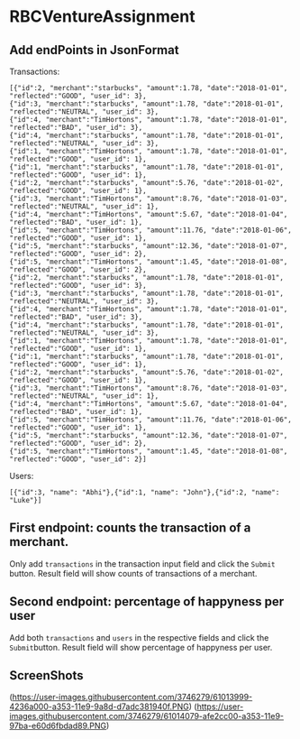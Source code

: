 # RBCVentureAssignment
## Add endPoints in JsonFormat
Transactions:
```
[{"id":2, "merchant":"starbucks", "amount":1.78, "date":"2018-01-01", "reflected":"GOOD", "user_id": 3},
{"id":3, "merchant":"starbucks", "amount":1.78, "date":"2018-01-01", "reflected":"NEUTRAL", "user_id": 3},
{"id":4, "merchant":"TimHortons", "amount":1.78, "date":"2018-01-01", "reflected":"BAD", "user_id": 3},
{"id":4, "merchant":"starbucks", "amount":1.78, "date":"2018-01-01", "reflected":"NEUTRAL", "user_id": 3},
{"id":1, "merchant":"TimHortons", "amount":1.78, "date":"2018-01-01", "reflected":"GOOD", "user_id": 1},
{"id":1, "merchant":"starbucks", "amount":1.78, "date":"2018-01-01", "reflected":"GOOD", "user_id": 1},
{"id":2, "merchant":"starbucks", "amount":5.76, "date":"2018-01-02", "reflected":"GOOD", "user_id": 1},
{"id":3, "merchant":"TimHortons", "amount":8.76, "date":"2018-01-03", "reflected":"NEUTRAL", "user_id": 1},
{"id":4, "merchant":"TimHortons", "amount":5.67, "date":"2018-01-04", "reflected":"BAD", "user_id": 1},
{"id":5, "merchant":"TimHortons", "amount":11.76, "date":"2018-01-06", "reflected":"GOOD", "user_id": 1},
{"id":5, "merchant":"starbucks", "amount":12.36, "date":"2018-01-07", "reflected":"GOOD", "user_id": 2},
{"id":5, "merchant":"TimHortons", "amount":1.45, "date":"2018-01-08", "reflected":"GOOD", "user_id": 2},
{"id":2, "merchant":"starbucks", "amount":1.78, "date":"2018-01-01", "reflected":"GOOD", "user_id": 3},
{"id":3, "merchant":"starbucks", "amount":1.78, "date":"2018-01-01", "reflected":"NEUTRAL", "user_id": 3},
{"id":4, "merchant":"TimHortons", "amount":1.78, "date":"2018-01-01", "reflected":"BAD", "user_id": 3},
{"id":4, "merchant":"starbucks", "amount":1.78, "date":"2018-01-01", "reflected":"NEUTRAL", "user_id": 3},
{"id":1, "merchant":"TimHortons", "amount":1.78, "date":"2018-01-01", "reflected":"GOOD", "user_id": 1},
{"id":1, "merchant":"starbucks", "amount":1.78, "date":"2018-01-01", "reflected":"GOOD", "user_id": 1},
{"id":2, "merchant":"starbucks", "amount":5.76, "date":"2018-01-02", "reflected":"GOOD", "user_id": 1},
{"id":3, "merchant":"TimHortons", "amount":8.76, "date":"2018-01-03", "reflected":"NEUTRAL", "user_id": 1},
{"id":4, "merchant":"TimHortons", "amount":5.67, "date":"2018-01-04", "reflected":"BAD", "user_id": 1},
{"id":5, "merchant":"TimHortons", "amount":11.76, "date":"2018-01-06", "reflected":"GOOD", "user_id": 1},
{"id":5, "merchant":"starbucks", "amount":12.36, "date":"2018-01-07", "reflected":"GOOD", "user_id": 2},
{"id":5, "merchant":"TimHortons", "amount":1.45, "date":"2018-01-08", "reflected":"GOOD", "user_id": 2}]
```
Users:
```
[{"id":3, "name": "Abhi"},{"id":1, "name": "John"},{"id":2, "name": "Luke"}]
```

## First endpoint: counts the transaction of a merchant.
  Only add `transactions` in the transaction input field and click the `Submit` button.
	Result field will show counts of transactions of a merchant.
	
## Second endpoint: percentage of happyness per user
  Add both `transactions` and `users` in the respective fields and click the `Submit`button.
	Result field will show  percentage of happyness per user.
	
## ScreenShots
(https://user-images.githubusercontent.com/3746279/61013999-4236a000-a353-11e9-9a8d-d7adc381940f.PNG)
(https://user-images.githubusercontent.com/3746279/61014079-afe2cc00-a353-11e9-97ba-e60d6fbdad89.PNG)

